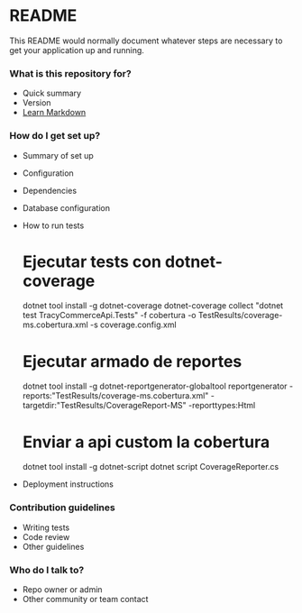 # README #

This README would normally document whatever steps are necessary to get your application up and running.

### What is this repository for? ###

* Quick summary
* Version
* [Learn Markdown](https://bitbucket.org/tutorials/markdowndemo)

### How do I get set up? ###

* Summary of set up
* Configuration
* Dependencies
* Database configuration
* How to run tests

  # Ejecutar tests con dotnet-coverage
  dotnet tool install -g dotnet-coverage
  dotnet-coverage collect "dotnet test TracyCommerceApi.Tests" -f cobertura -o TestResults/coverage-ms.cobertura.xml -s coverage.config.xml

  # Ejecutar armado de reportes
  dotnet tool install -g dotnet-reportgenerator-globaltool
  reportgenerator -reports:"TestResults/coverage-ms.cobertura.xml" -targetdir:"TestResults/CoverageReport-MS" -reporttypes:Html

  # Enviar a api custom la cobertura
  dotnet tool install -g dotnet-script
  dotnet script CoverageReporter.cs

* Deployment instructions

### Contribution guidelines ###

* Writing tests
* Code review
* Other guidelines

### Who do I talk to? ###

* Repo owner or admin
* Other community or team contact